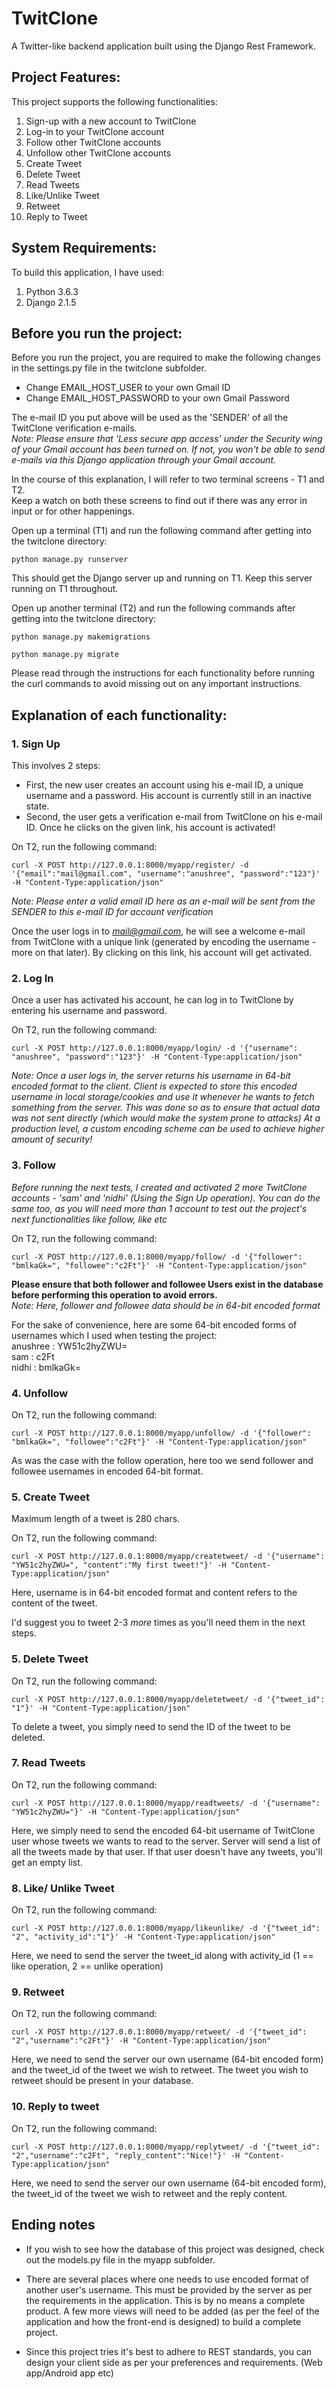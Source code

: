 # TwitClone

A Twitter-like backend application built using the Django Rest Framework.


## Project Features:

This project supports the following functionalities:
1. Sign-up with a new account to TwitClone
2. Log-in to your TwitClone account
3. Follow other TwitClone accounts 
4. Unfollow other TwitClone accounts 
5. Create Tweet
6. Delete Tweet
7. Read Tweets
8. Like/Unlike Tweet
9. Retweet
10. Reply to Tweet

## System Requirements:

To build this application, I have used:
1. Python 3.6.3
2. Django 2.1.5


## Before you run the project:

Before you run the project, you are required to make the following changes in the settings.py file in the twitclone subfolder.
- Change EMAIL_HOST_USER to your own Gmail ID
- Change EMAIL_HOST_PASSWORD to your own Gmail Password

The e-mail ID you put above will be used as the 'SENDER' of all the TwitClone verification e-mails.  
*Note: Please ensure that 'Less secure app access' under the Security wing of your Gmail account has been turned on. If not, you won't be able to send e-mails via this Django application through your Gmail account.*  

In the course of this explanation, I will refer to two terminal screens - T1 and T2.  
Keep a watch on both these screens to find out if there was any error in input or for other happenings.  

Open up a terminal (T1) and run the following command after getting into the twitclone directory:  

`python manage.py runserver`  

This should get the Django server up and running on T1. Keep this server running on T1 throughout.

Open up another terminal (T2) and run the following commands after getting into the twitclone directory:    

`python manage.py makemigrations`  

`python manage.py migrate`  

Please read through the instructions for each functionality before running the curl commands to avoid missing out on any important instructions.  


## Explanation of each functionality:

### 1. Sign Up

This involves 2 steps:
- First, the new user creates an account using his e-mail ID, a unique username and a password. His account is currently still in an inactive state.
- Second, the user gets a verification e-mail from TwitClone on his e-mail ID. Once he clicks on the given link, his account is activated!

On T2, run the following command:

`curl -X POST http://127.0.0.1:8000/myapp/register/ -d '{"email":"mail@gmail.com", "username":"anushree", "password":"123"}' -H "Content-Type:application/json"`

*Note: Please enter a valid email ID here as an e-mail will be sent from the SENDER to this e-mail ID for account verification*  

Once the user logs in to *mail@gmail.com*, he will see a welcome e-mail from TwitClone with a unique link (generated by encoding the username - more on that later). By clicking on this link, his account will get activated.

### 2. Log In

Once a user has activated his account, he can log in to TwitClone by entering his username and password.

On T2, run the following command:

`curl -X POST http://127.0.0.1:8000/myapp/login/ -d '{"username": "anushree", "password":"123"}' -H "Content-Type:application/json"`

*Note: Once a user logs in, the server returns his username in 64-bit encoded format to the client. Client is expected to store this encoded username in local storage/cookies and use it whenever he wants to fetch something from the server. This was done so as to ensure that actual data was not sent directly (which would make the system prone to attacks) At a production level, a custom encoding scheme can be used to achieve higher amount of security!*  

### 3. Follow 


*Before running the next tests, I created and activated 2 more TwitClone accounts - 'sam' and 'nidhi' (Using the Sign Up operation). You can do the same too, as you will need more than 1 account to test out the project's next functionalities like follow, like etc*  

On T2, run the following command:

`curl -X POST http://127.0.0.1:8000/myapp/follow/ -d '{"follower": "bmlkaGk=", "followee":"c2Ft"}' -H "Content-Type:application/json"`

**Please ensure that both follower and followee Users exist in the database before performing this operation to avoid errors.**  
*Note: Here, follower and followee data should be in 64-bit encoded format*  

For the sake of convenience, here are some 64-bit encoded forms of usernames which I used when testing the project:  
anushree : YW51c2hyZWU=  
sam : c2Ft  
nidhi : bmlkaGk=    

### 4. Unfollow

On T2, run the following command:

`curl -X POST http://127.0.0.1:8000/myapp/unfollow/ -d '{"follower": "bmlkaGk=", "followee":"c2Ft"}' -H "Content-Type:application/json"`

As was the case with the follow operation, here too we send follower and followee usernames in encoded 64-bit format.  

### 5. Create Tweet

Maximum length of a tweet is 280 chars.

On T2, run the following command:

`curl -X POST http://127.0.0.1:8000/myapp/createtweet/ -d '{"username": "YW51c2hyZWU=", "content":"My first tweet!"}' -H "Content-Type:application/json"`

Here, username is in 64-bit encoded format and content refers to the content of the tweet.  

I'd suggest you to tweet 2-3 *more* times as you'll need them in the next steps.      

### 5. Delete Tweet

On T2, run the following command:  

`curl -X POST http://127.0.0.1:8000/myapp/deletetweet/ -d '{"tweet_id": "1"}' -H "Content-Type:application/json"`  

To delete a tweet, you simply need to send the ID of the tweet to be deleted.  

### 7. Read Tweets

On T2, run the following command:  

`curl -X POST http://127.0.0.1:8000/myapp/readtweets/ -d '{"username": "YW51c2hyZWU="}' -H "Content-Type:application/json"`

Here, we simply need to send the encoded 64-bit username of TwitClone user whose tweets we wants to read to the server. Server will send a list of all the tweets made by that user. If that user doesn't have any tweets, you'll get an empty list.  

### 8. Like/ Unlike Tweet

On T2, run the following command:  

`curl -X POST http://127.0.0.1:8000/myapp/likeunlike/ -d '{"tweet_id": "2", "activity_id":"1"}' -H "Content-Type:application/json"`  

Here, we need to send the server the tweet_id along with activity_id (1 == like operation, 2 == unlike operation)

### 9. Retweet

On T2, run the following command:  

`curl -X POST http://127.0.0.1:8000/myapp/retweet/ -d '{"tweet_id": "2","username":"c2Ft"}' -H "Content-Type:application/json"`

Here, we need to send the server our own username (64-bit encoded form) and the tweet_id of the tweet we wish to retweet. The tweet you wish to retweet should be present in your database. 

### 10. Reply to tweet

On T2, run the following command:  

`curl -X POST http://127.0.0.1:8000/myapp/replytweet/ -d '{"tweet_id": "2","username":"c2Ft", "reply_content":"Nice!"}' -H "Content-Type:application/json"`

Here, we need to send the server our own username (64-bit encoded form), the tweet_id of the tweet we wish to retweet and the reply content.    


## Ending notes

- If you wish to see how the database of this project was designed, check out the models.py file in the myapp subfolder.  

- There are several places where one needs to use encoded format of another user's username. This must be provided by the server as per the requirements in the application. This is by no means a complete product. A few more views will need to be added (as per the feel of the application and how the front-end is designed) to build a complete project.

- Since this project tries it's best to adhere to REST standards, you can design your client side as per your  preferences and requirements. (Web app/Android app etc)
